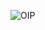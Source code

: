 ![OIP](https://github.com/ImViktorek/ImViktorek.github.io/assets/164790562/f0c1f541-17d3-454e-a3be-fb4295096b9d)
